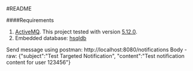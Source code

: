 #README
 
####Requirements
1. [ActiveMQ](http://activemq.apache.org). This project tested with version [5.12.0](http://activemq.apache.org/activemq-5120-release.html).
2. Embedded database: [hsqldb](http://mvnrepository.com/artifact/org.hsqldb/hsqldb/2.3.3) 

Send message using postman:
http://localhost:8080/notifications
Body - raw:
{"subject":"Test Targeted Notification", "content":"Test notification content for user 123456"}
